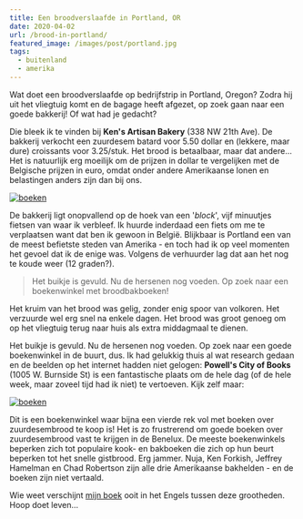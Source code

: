 ```yaml
---
title: Een broodverslaafde in Portland, OR
date: 2020-04-02
url: /brood-in-portland/
featured_image: /images/post/portland.jpg
tags:
  - buitenland
  - amerika
---
```


Wat doet een broodverslaafde op bedrijfstrip in Portland, Oregon? Zodra hij uit het vliegtuig komt en de bagage heeft afgezet, op zoek gaan naar een goede bakkerij! Of wat had je gedacht? 

Die bleek ik te vinden bij **Ken's Artisan Bakery** (338 NW 21th Ave). De bakkerij verkocht een zuurdesem batard voor 5.50 dollar en (lekkere, maar dure) croissants voor 3.25/stuk. Het brood is betaalbaar, maar dat andere... Het is natuurlijk erg moeilijk om de prijzen in dollar te vergelijken met de Belgische prijzen in euro, omdat onder andere Amerikaanse lonen en belastingen anders zijn dan bij ons.

[![boeken](/images/post/portland.jpg)](/images/post/portland.jpg)

De bakkerij ligt onopvallend op de hoek van een '_block_', vijf minuutjes fietsen van waar ik verbleef. Ik huurde inderdaad een fiets om me te verplaatsen want dat ben ik gewoon in België. Blijkbaar is Portland een van de meest befietste steden van Amerika - en toch had ik op veel momenten het gevoel dat ik de enige was. Volgens de verhuurder lag dat aan het nog te koude weer (12 graden?).

> Het buikje is gevuld. Nu de hersenen nog voeden. Op zoek naar een boekenwinkel met broodbakboeken!

Het kruim van het brood was gelig, zonder enig spoor van volkoren. Het verzuurde wel erg snel na enkele dagen. Het brood was groot genoeg om op het vliegtuig terug naar huis als extra middagmaal te dienen.

Het buikje is gevuld. Nu de hersenen nog voeden. Op zoek naar een goede boekenwinkel in de buurt, dus. Ik had gelukkig thuis al wat research gedaan en de beelden op het internet hadden niet gelogen: **Powell's City of Books** (1005 W. Burnside St) is een fantastische plaats om de hele dag (of de hele week, maar zoveel tijd had ik niet) te vertoeven. Kijk zelf maar:

[![boeken](/images/post/portland2.jpg)](/images/post/portland2.jpg)

Dit is een boekenwinkel waar bijna een vierde rek vol met boeken over zuurdesembrood te koop is! Het is zo frustrerend om goede boeken over zuurdesembrood vast te krijgen in de Benelux. De meeste boekenwinkels beperken zich tot populaire kook- en bakboeken die zich op hun beurt beperken tot het snelle gistbrood. Erg jammer. Nuja, Ken Forkish, Jeffrey Hamelman en Chad Robertson zijn alle drie Amerikaanse bakhelden - en de boeken zijn niet vertaald. 

Wie weet verschijnt [mijn boek](/boek) ooit in het Engels tussen deze grootheden. Hoop doet leven... 
